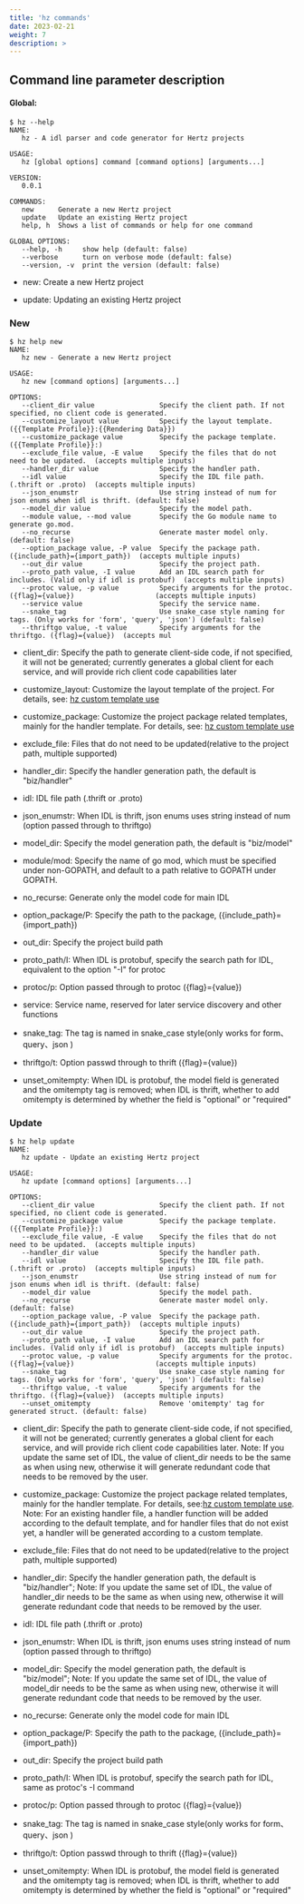 ```yaml
---
title: 'hz commands'
date: 2023-02-21
weight: 7
description: >
---
```

## Command line parameter description

#### Global:

```console
$ hz --help
NAME:
   hz - A idl parser and code generator for Hertz projects

USAGE:
   hz [global options] command [command options] [arguments...]

VERSION:
   0.0.1

COMMANDS:
   new      Generate a new Hertz project
   update   Update an existing Hertz project
   help, h  Shows a list of commands or help for one command

GLOBAL OPTIONS:
   --help, -h     show help (default: false)
   --verbose      turn on verbose mode (default: false)
   --version, -v  print the version (default: false)
```

- new: Create a new Hertz project

<!---->

- update: Updating an existing Hertz project

### New

```console
$ hz help new
NAME:
   hz new - Generate a new Hertz project

USAGE:
   hz new [command options] [arguments...]

OPTIONS:
   --client_dir value                Specify the client path. If not specified, no client code is generated.
   --customize_layout value          Specify the layout template. ({{Template Profile}}:{{Rendering Data}})
   --customize_package value         Specify the package template. ({{Template Profile}}:)
   --exclude_file value, -E value    Specify the files that do not need to be updated.  (accepts multiple inputs)
   --handler_dir value               Specify the handler path.
   --idl value                       Specify the IDL file path. (.thrift or .proto)  (accepts multiple inputs)
   --json_enumstr                    Use string instead of num for json enums when idl is thrift. (default: false)
   --model_dir value                 Specify the model path.
   --module value, --mod value       Specify the Go module name to generate go.mod.
   --no_recurse                      Generate master model only. (default: false)
   --option_package value, -P value  Specify the package path. ({include_path}={import_path})  (accepts multiple inputs)
   --out_dir value                   Specify the project path.
   --proto_path value, -I value      Add an IDL search path for includes. (Valid only if idl is protobuf)  (accepts multiple inputs)
   --protoc value, -p value          Specify arguments for the protoc. ({flag}={value})                    (accepts multiple inputs)
   --service value                   Specify the service name.
   --snake_tag                       Use snake_case style naming for tags. (Only works for 'form', 'query', 'json') (default: false)
   --thriftgo value, -t value        Specify arguments for the thriftgo. ({flag}={value})  (accepts mul
```

- client_dir: Specify the path to generate client-side code, if not specified, it will not be generated; currently generates a global client for each service, and will provide rich client code capabilities later

<!---->

- customize_layout: Customize the layout template of the project. For details, see: [hz custom template use](https://www.cloudwego.io/docs/hertz/tutorials/toolkit/template/)

<!---->

- customize_package: Customize the project package related templates, mainly for the handler template. For details, see: [hz custom template use](https://www.cloudwego.io/docs/hertz/tutorials/toolkit/template/)

<!---->

- exclude_file: Files that do not need to be updated(relative to the project path, multiple supported)

<!---->

- handler_dir: Specify the handler generation path, the default is "biz/handler"

<!---->

- idl: IDL file path (.thrift or .proto)

<!---->

- json_enumstr: When IDL is thrift, json enums uses string instead of num (option passed through to thriftgo)

<!---->

- model_dir: Specify the model generation path, the default is "biz/model"

<!---->

- module/mod: Specify the name of go mod, which must be specified under non-GOPATH, and default to a path relative to GOPATH under GOPATH.

<!---->

- no_recurse: Generate only the model code for main IDL

<!---->

- option_package/P: Specify the path to the package, ({include_path}={import_path})

<!---->

- out_dir: Specify the project build path

<!---->

- proto_path/I: When IDL is protobuf, specify the search path for IDL, equivalent to the option "-I" for protoc

<!---->

- protoc/p: Option passed through to protoc ({flag}={value})

<!---->

- service: Service name, reserved for later service discovery and other functions

<!---->

- snake_tag: The tag is named in snake_case style(only works for form、query、json )

<!---->

- thriftgo/t: Option passwd through to thrift ({flag}={value})

<!---->

- unset_omitempty: When IDL is protobuf, the model field is generated and the omitempty tag is removed; when IDL is thrift, whether to add omitempty is determined by whether the field is "optional" or "required"

### Update

```console
$ hz help update
NAME:
   hz update - Update an existing Hertz project

USAGE:
   hz update [command options] [arguments...]

OPTIONS:
   --client_dir value                Specify the client path. If not specified, no client code is generated.
   --customize_package value         Specify the package template. ({{Template Profile}}:)
   --exclude_file value, -E value    Specify the files that do not need to be updated.  (accepts multiple inputs)
   --handler_dir value               Specify the handler path.
   --idl value                       Specify the IDL file path. (.thrift or .proto)  (accepts multiple inputs)
   --json_enumstr                    Use string instead of num for json enums when idl is thrift. (default: false)
   --model_dir value                 Specify the model path.
   --no_recurse                      Generate master model only. (default: false)
   --option_package value, -P value  Specify the package path. ({include_path}={import_path})  (accepts multiple inputs)
   --out_dir value                   Specify the project path.
   --proto_path value, -I value      Add an IDL search path for includes. (Valid only if idl is protobuf)  (accepts multiple inputs)
   --protoc value, -p value          Specify arguments for the protoc. ({flag}={value})                    (accepts multiple inputs)
   --snake_tag                       Use snake_case style naming for tags. (Only works for 'form', 'query', 'json') (default: false)
   --thriftgo value, -t value        Specify arguments for the thriftgo. ({flag}={value})  (accepts multiple inputs)
   --unset_omitempty                 Remove 'omitempty' tag for generated struct. (default: false)
```

- client_dir: Specify the path to generate client-side code, if not specified, it will not be generated; currently generates a global client for each service, and will provide rich client code capabilities later. Note: If you update the same set of IDL, the value of client_dir needs to be the same as when using new, otherwise it will generate redundant code that needs to be removed by the user.

<!---->

- customize_package: Customize the project package related templates, mainly for the handler template. For details, see:[hz custom template use](https://www.cloudwego.io/docs/hertz/tutorials/toolkit/template/). Note: For an existing handler file, a handler function will be added according to the default template, and for handler files that do not exist yet, a handler will be generated according to a custom template.

<!---->

- exclude_file: Files that do not need to be updated(relative to the project path, multiple supported)

<!---->

- handler_dir: Specify the handler generation path, the default is "biz/handler"; Note: If you update the same set of IDL, the value of handler_dir needs to be the same as when using new, otherwise it will generate redundant code that needs to be removed by the user.

<!---->

- idl: IDL file path (.thrift or .proto)

<!---->

- json_enumstr: When IDL is thrift, json enums uses string instead of num (option passed through to thriftgo)

<!---->

- model_dir: Specify the model generation path, the default is "biz/model"; Note: If you update the same set of IDL, the value of model_dir needs to be the same as when using new, otherwise it will generate redundant code that needs to be removed by the user.

<!---->

- no_recurse: Generate only the model code for main IDL

<!---->

- option_package/P: Specify the path to the package, ({include_path}={import_path})

<!---->

- out_dir: Specify the project build path

<!---->

- proto_path/I: When IDL is protobuf, specify the search path for IDL, same as protoc's -I command

<!---->

- protoc/p: Option passed through to protoc ({flag}={value})

<!---->

- snake_tag: The tag is named in snake_case style(only works for form、query、json )

<!---->

- thriftgo/t: Option passwd through to thrift ({flag}={value})

<!---->

- unset_omitempty: When IDL is protobuf, the model field is generated and the omitempty tag is removed; when IDL is thrift, whether to add omitempty is determined by whether the field is "optional" or "required"
